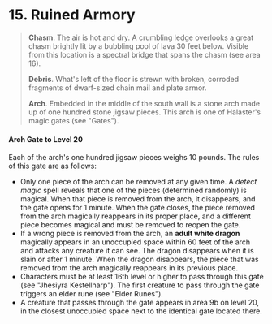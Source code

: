 # 15. Ruined Armory

>**Chasm**. The air is hot and dry. A crumbling ledge overlooks a great chasm brightly lit by a bubbling pool of lava 30 feet below. Visible from this location is a spectral bridge that spans the chasm (see area 16).
>
>**Debris**. What's left of the floor is strewn with broken, corroded fragments of dwarf-sized chain mail and plate armor.
>
>**Arch**. Embedded in the middle of the south wall is a stone arch made up of one hundred stone jigsaw pieces. This arch is one of Halaster's magic gates (see "Gates").
>

#### Arch Gate to Level 20

Each of the arch's one hundred jigsaw pieces weighs 10 pounds. The rules of this gate are as follows:

- Only one piece of the arch can be removed at any given time. A *detect magic* spell reveals that one of the pieces (determined randomly) is magical. When that piece is removed from the arch, it disappears, and the gate opens for 1 minute. When the gate closes, the piece removed from the arch magically reappears in its proper place, and a different piece becomes magical and must be removed to reopen the gate.
- If a wrong piece is removed from the arch, an **adult white dragon** magically appears in an unoccupied space within 60 feet of the arch and attacks any creature it can see. The dragon disappears when it is slain or after 1 minute. When the dragon disappears, the piece that was removed from the arch magically reappears in its previous place.
- Characters must be at least 16th level or higher to pass through this gate (see "Jhesiyra Kestellharp"). The first creature to pass through the gate triggers an elder rune (see "Elder Runes").
- A creature that passes through the gate appears in area 9b on level 20, in the closest unoccupied space next to the identical gate located there.